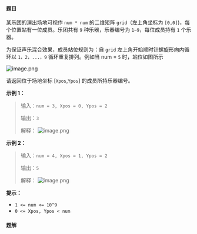 #### 题目
某乐团的演出场地可视作 `num * num` 的二维矩阵 `grid`（左上角坐标为 `[0,0]`)，每个位置站有一位成员。乐团共有 `9` 种乐器，乐器编号为 `1~9`，每位成员持有 `1` 个乐器。

为保证声乐混合效果，成员站位规则为：自 `grid` 左上角开始顺时针螺旋形向内循环以 `1，2，...，9` 循环重复排列。例如当 num = `5` 时，站位如图所示

![image.png](https://pic.leetcode-cn.com/1616125411-WOblWH-image.png)


请返回位于场地坐标 [`Xpos`,`Ypos`] 的成员所持乐器编号。

**示例 1：**
>输入：`num = 3, Xpos = 0, Ypos = 2`
>
>输出：`3`
>
>解释：
![image.png](https://pic.leetcode-cn.com/1616125437-WUOwsu-image.png)


**示例 2：**
>输入：`num = 4, Xpos = 1, Ypos = 2`
>
>输出：`5`
>
>解释：
![image.png](https://pic.leetcode-cn.com/1616125453-IIDpxg-image.png)


**提示：**
- `1 <= num <= 10^9`
- `0 <= Xpos, Ypos < num`

 #### 题解